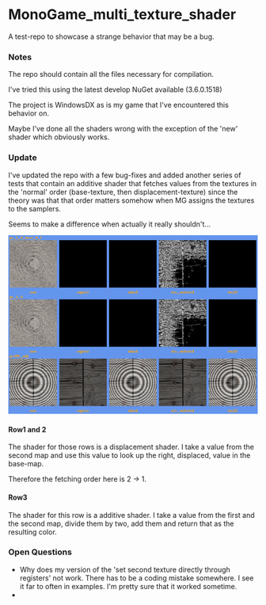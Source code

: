 # MonoGame_multi_texture_shader
A test-repo to showcase a strange behavior that may be a bug.



### Notes

The repo should contain all the files necessary for compilation.

I've tried this using the latest develop NuGet available (3.6.0.1518)

The project is WindowsDX as is my game that I've encountered this behavior on.

Maybe I've done all the shaders wrong with the exception of the 'new' shader which obviously works.

### Update

I've updated the repo with a few bug-fixes and added another series of tests that contain an additive shader that fetches values from the textures in the 'normal' order (base-texture, then displacement-texture) since the theory was that that order matters somehow when MG assigns the textures to the samplers.

Seems to make a difference when actually it really shouldn't...

![results](https://github.com/UnterrainerInformatik/MonoGame_multi_texture_shader/blob/master/results/psilo1.png)

#### Row1 and 2

The shader for those rows is a displacement shader. I take a value from the second map and use this value to look up the right, displaced, value in the base-map.

Therefore the fetching order here is 2 -> 1.

#### Row3

The shader for this row is a additive shader. I take a value from the first and the second map, divide them by two, add them and return that as the resulting color.

### Open Questions

* Why does my version of the 'set second texture directly through registers' not work. There has to be a coding mistake somewhere. I see it far to often in examples. I'm pretty sure that it worked sometime.
* ​